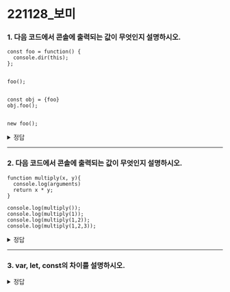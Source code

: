 # 221128_보미

### 1. 다음 코드에서 콘솔에 출력되는 값이 무엇인지 설명하시오.
```
const foo = function() {
  console.dir(this);
};


foo();


const obj = {foo}
obj.foo();


new foo();
```

<details>
  <summary>정답</summary>
  <div markdown="1">
    1)window<br/>
    2)obj<br/>
    3)foo{}<br/>
  </div>
</details>

---

### 2. 다음 코드에서 콘솔에 출력되는 값이 무엇인지 설명하시오.
```
function multiply(x, y){
  console.log(arguments)
  return x * y;
}

console.log(multiply());
console.log(multiply(1));
console.log(multiply(1,2));
console.log(multiply(1,2,3));
```

<details>
  <summary>정답</summary>
  <div markdown="1">
    1)NaN<br/>
    2)NaN<br/>
    3)2<br/>
    4)2<br/>
  </div>
</details>

---

### 3. var, let, const의 차이를 설명하시오.

<details>
  <summary>정답</summary>
  <div markdown="1">
    var, let, const의 차이<br/>
    let과 const는 블럭 스코프를 가지고 재선언이 되지않는다.<br/>
    그러나 let은 재할당이 가능하고 const는 선언과 동시에 할당되기때문에 재할당이 불가<br/>
    var의 경우 함수 스코프를 가지고 재선언, 재할당이 가능하다.<br/>
  </div>
</details>
